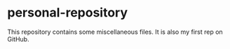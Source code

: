 # personal-repository
This repository contains some miscellaneous files. It is also my first rep on GitHub.
